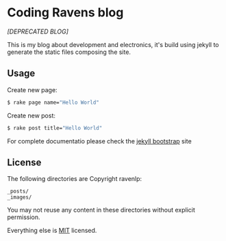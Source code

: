 # Coding Ravens blog

*[DEPRECATED BLOG]*

This is my blog about development and electronics, it's build using jekyll to generate the static files composing the site.

## Usage

Create new page:

```bash
$ rake page name="Hello World"
```

Create new post:

```bash
$ rake post title="Hello World"
```

For complete documentatio please check the [jekyll bootstrap](http://jekyllbootstrap.com/) site

## License

The following directories are Copyright ravenlp:

```
_posts/
_images/
```

You may not reuse any content in these directories without explicit permission.

Everything else is [MIT](http://opensource.org/licenses/MIT) licensed.

